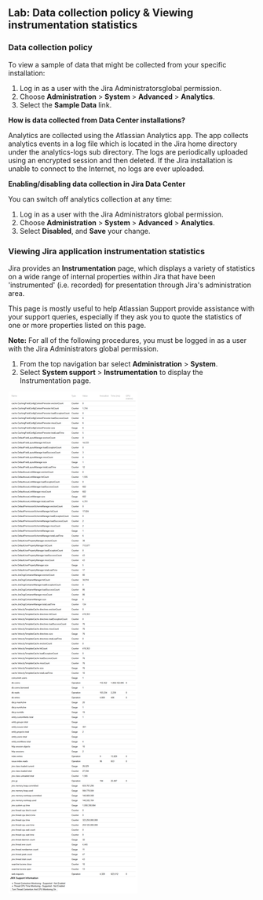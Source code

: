 ## Lab: Data collection policy & Viewing instrumentation statistics

### Data collection policy

To view a sample of data that might be collected from your specific installation:

1. Log in as a user with the Jira Administratorsglobal permission.
2. Choose **Administration** > **System** > **Advanced** > **Analytics**.
3. Select the **Sample Data** link.

**How is data collected from Data Center installations?**

Analytics are collected using the Atlassian Analytics app. The app collects analytics events in a log file which is located in the Jira home directory under the analytics-logs sub directory. The logs are periodically uploaded using an encrypted session and then deleted. If the Jira installation is unable to connect to the Internet, no logs are ever uploaded. 

**Enabling/disabling data collection in Jira Data Center**

You can switch off analytics collection at any time: 

1. Log in as a user with the Jira Administrators global permission.
2. Choose **Administration** > **System** > **Advanced** > **Analytics**.
3. Select **Disabled**, and **Save** your change.


### Viewing Jira application instrumentation statistics

Jira provides an **Instrumentation** page, which displays a variety of statistics on a wide range of internal properties within Jira that have been 'instrumented' (i.e. recorded) for presentation through Jira's administration area.

This page is mostly useful to help Atlassian Support provide assistance with your support queries, especially if they ask you to quote the statistics of one or more properties listed on this page.

**Note:** For all of the following procedures, you must be logged in as a user with the Jira Administrators global permission.

1. From the top navigation bar select **Administration** > **System**. 
2. Select **System support** > **Instrumentation** to display the Instrumentation page.

![](./images/22.png)